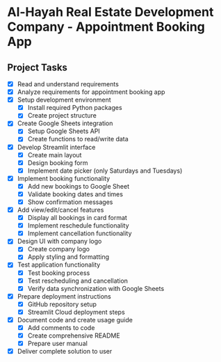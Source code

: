 # Al-Hayah Real Estate Development Company - Appointment Booking App

## Project Tasks

- [x] Read and understand requirements
- [x] Analyze requirements for appointment booking app
- [x] Setup development environment
  - [x] Install required Python packages
  - [x] Create project structure
- [x] Create Google Sheets integration
  - [x] Setup Google Sheets API
  - [x] Create functions to read/write data
- [x] Develop Streamlit interface
  - [x] Create main layout
  - [x] Design booking form
  - [x] Implement date picker (only Saturdays and Tuesdays)
- [x] Implement booking functionality
  - [x] Add new bookings to Google Sheet
  - [x] Validate booking dates and times
  - [x] Show confirmation messages
- [x] Add view/edit/cancel features
  - [x] Display all bookings in card format
  - [x] Implement reschedule functionality
  - [x] Implement cancellation functionality
- [x] Design UI with company logo
  - [x] Create company logo
  - [x] Apply styling and formatting
- [x] Test application functionality
  - [x] Test booking process
  - [x] Test rescheduling and cancellation
  - [x] Verify data synchronization with Google Sheets
- [x] Prepare deployment instructions
  - [x] GitHub repository setup
  - [x] Streamlit Cloud deployment steps
- [x] Document code and create usage guide
  - [x] Add comments to code
  - [x] Create comprehensive README
  - [x] Prepare user manual
- [x] Deliver complete solution to user
